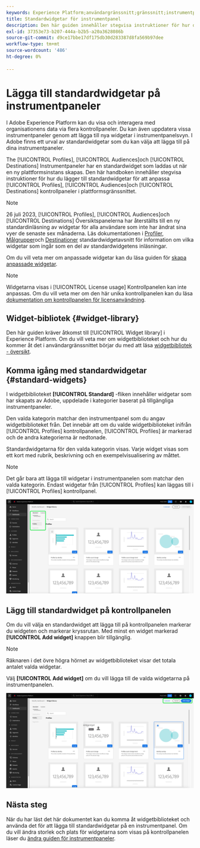 ```yaml
---
keywords: Experience Platform;användargränssnitt;gränssnitt;instrumentpaneler;instrumentpanel;profiler;segment;mål;licensanvändning
title: Standardwidgetar för instrumentpanel
description: Den här guiden innehåller stegvisa instruktioner för hur du lägger till standardwidgetar på dina Adobe Experience Platform-instrumentpaneler.
exl-id: 37353e73-b207-444a-b2b5-a20a3628086b
source-git-commit: d9ce17bbe17df175db30d283387d8fa569b97dee
workflow-type: tm+mt
source-wordcount: '486'
ht-degree: 0%

---
```


# Lägga till standardwidgetar på instrumentpaneler

I Adobe Experience Platform kan du visa och interagera med organisationens data via flera kontrollpaneler. Du kan även uppdatera vissa instrumentpaneler genom att lägga till nya widgetar i instrumentpanelsvyn. I Adobe finns ett urval av standardwidgetar som du kan välja att lägga till på dina instrumentpaneler.

The [!UICONTROL Profiles], [!UICONTROL Audiences]och [!UICONTROL Destinations] Instrumentpaneler har en standardwidget som laddas ut när en ny plattformsinstans skapas. Den här handboken innehåller stegvisa instruktioner för hur du lägger till standardwidgetar för att anpassa [!UICONTROL Profiles], [!UICONTROL Audiences]och [!UICONTROL Destinations] kontrollpaneler i plattformsgränssnittet.

>[!NOTE]
>
>26 juli 2023, [!UICONTROL Profiles], [!UICONTROL Audiences]och [!UICONTROL Destinations] Översiktspanelerna har återställts till en ny standardinläsning av widgetar för alla användare som inte har ändrat sina vyer de senaste sex månaderna.
>Läs dokumentationen i [Profiler](../guides/profiles.md#default-widgets), [Målgrupper](../guides/audiences.md#default-widgets)och [Destinationer](../guides/destinations.md#default-widgets) standardwidgetavsnitt för information om vilka widgetar som ingår som en del av standardwidgetens inläsningar.

Om du vill veta mer om anpassade widgetar kan du läsa guiden för [skapa anpassade widgetar](custom-widgets.md).

>[!NOTE]
>
>Widgetarna visas i [!UICONTROL License usage] Kontrollpanelen kan inte anpassas. Om du vill veta mer om den här unika kontrollpanelen kan du läsa [dokumentation om kontrollpanelen för licensanvändning](../guides/license-usage.md).

## Widget-bibliotek {#widget-library}

Den här guiden kräver åtkomst till [!UICONTROL Widget library] i Experience Platform. Om du vill veta mer om widgetbiblioteket och hur du kommer åt det i användargränssnittet börjar du med att läsa [widgetbibliotek - översikt](widget-library.md).

## Komma igång med standardwidgetar {#standard-widgets}

I widgetbiblioteket **[!UICONTROL Standard]** -fliken innehåller widgetar som har skapats av Adobe, uppdelade i kategorier baserat på tillgängliga instrumentpaneler.

Den valda kategorin matchar den instrumentpanel som du angav widgetbiblioteket från. Det innebär att om du valde widgetbiblioteket inifrån [!UICONTROL Profiles] kontrollpanelen, [!UICONTROL Profiles] är markerad och de andra kategorierna är nedtonade.

Standardwidgetarna för den valda kategorin visas. Varje widget visas som ett kort med rubrik, beskrivning och en exempelvisualisering av måttet.

>[!NOTE]
>
>Det går bara att lägga till widgetar i instrumentpanelen som matchar den valda kategorin. Endast widgetar från [!UICONTROL Profiles] kan läggas till i [!UICONTROL Profiles] kontrollpanel.

![Widgetbibliotekets arbetsyta med fliken Standard och tillgängliga kategorier markerade.](../images/customization/standard-widgets.png)

## Lägg till standardwidget på kontrollpanelen

Om du vill välja en standardwidget att lägga till på kontrollpanelen markerar du widgeten och markerar kryssrutan. Med minst en widget markerad **[!UICONTROL Add widget]** knappen blir tillgänglig.

>[!NOTE]
>
>Räknaren i det övre högra hörnet av widgetbiblioteket visar det totala antalet valda widgetar.

Välj **[!UICONTROL Add widget]** om du vill lägga till de valda widgetarna på instrumentpanelen.

![Widgetbibliotekets arbetsyta med en widget markerad och Lägg till widget och Avbryt markerad.](../images/customization/add-widget.png)

## Nästa steg

När du har läst det här dokumentet kan du komma åt widgetbiblioteket och använda det för att lägga till standardwidgetar på en instrumentpanel. Om du vill ändra storlek och plats för widgetarna som visas på kontrollpanelen läser du [ändra guiden för instrumentpaneler](modify.md).
